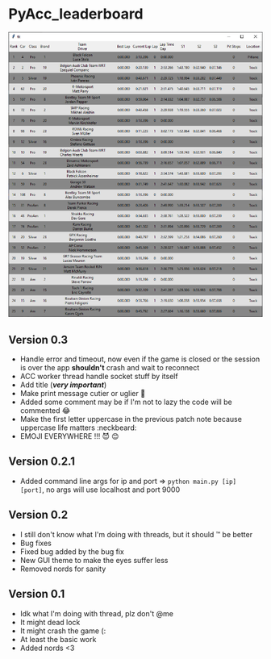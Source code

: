 # PyAcc_leaderboard

![app](./images/app.png)

## Version 0.3

* Handle error and timeout, now even if the game is closed or the session is over the app **shouldn't** crash and wait to reconnect
* ACC worker thread handle socket stuff by itself
* Add title (***very important***)
* Make print message cutier or uglier :grimacing:
* Added some comment may be if I'm not to lazy the code will be commented :joy:
* Make the first letter uppercase in the previous patch note because uppercase life matters :neckbeard:
* EMOJI EVERYWHERE !!! :smiling_imp: :blush:

## Version 0.2.1

* Added command line args for ip and port => `python main.py [ip] [port]`, no args will use localhost and port 9000

## Version 0.2

* I still don't know what I'm doing with threads, but it should :tm: be better
* Bug fixes
* Fixed bug added by the bug fix
* New GUI theme to make the eyes suffer less
* Removed nords for sanity

## Version 0.1

* Idk what I'm doing with thread, plz don't @me
* It might dead lock
* It might crash the game (:
* At least the basic work
* Added nords <3

